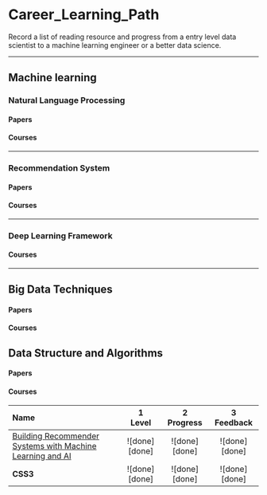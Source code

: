 # Career_Learning_Path
 Record a list of reading resource and progress from a entry level data scientist to a machine learning engineer or a better data science.

----

## Machine learning
### Natural Language Processing
#### Papers
#### Courses
----
### Recommendation System
#### Papers
#### Courses
----
### Deep Learning Framework
#### Courses
----

## Big Data Techniques
#### Papers
#### Courses

## Data Structure and Algorithms
#### Papers
#### Courses

|               Name              | 1<br>Level | 2<br> Progress   | 3<br>Feedback |
|:-------------------------------- |:-----------------:|:----------------------:|:----------------:|
|[Building Recommender Systems with Machine Learning and AI](https://www.udemy.com/course/building-recommender-systems-with-machine-learning-and-ai/)                       | ![done][done]     | ![done][done]          | ![done][done]    |
|**CSS3**                          | ![done][done]     | ![done][done]          | ![done][done]    |

